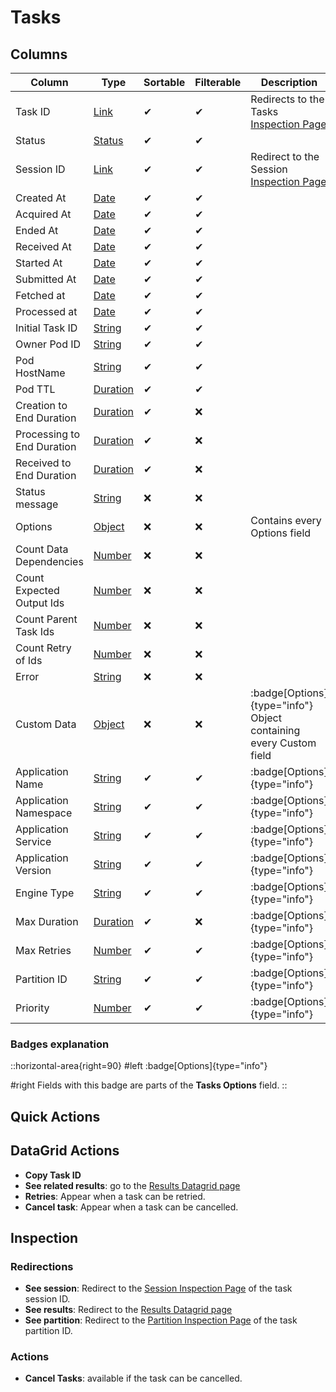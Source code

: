 # Tasks

## Columns

| Column | Type | Sortable | Filterable | Description |
| -------- | -------- | -------- | -------- | -------- |
| Task ID | [Link](../6.DataGrids/3.columns.md#link-columns) | ✔ | ✔ | Redirects to the Tasks [Inspection Page](../5.inspection-page.md) |
| Status | [Status](../6.DataGrids/3.columns.md#statuses) | ✔ | ✔ | |
| Session ID | [Link](../6.DataGrids/3.columns.md#link-columns) | ✔ | ✔ | Redirect to the Session [Inspection Page](../5.inspection-page.md) |
| Created At | [Date](../6.DataGrids/3.columns.md#date-columns) | ✔ | ✔ | |
| Acquired At | [Date](../6.DataGrids/3.columns.md#date-columns) | ✔ | ✔ | |
| Ended At | [Date](../6.DataGrids/3.columns.md#date-columns) | ✔ | ✔ | |
| Received At | [Date](../6.DataGrids/3.columns.md#date-columns) | ✔ | ✔ | |
| Started At | [Date](../6.DataGrids/3.columns.md#date-columns) | ✔ | ✔ | |
| Submitted At | [Date](../6.DataGrids/3.columns.md#date-columns) | ✔ | ✔ | |
| Fetched at | [Date](../6.DataGrids/3.columns.md#date-columns) | ✔ | ✔ | |
| Processed at | [Date](../6.DataGrids/3.columns.md#date-columns) | ✔ | ✔ | |
| Initial Task ID | [String](../6.DataGrids/3.columns.md#simple-columns) | ✔ | ✔ | |
| Owner Pod ID | [String](../6.DataGrids/3.columns.md#simple-columns) | ✔ | ✔ | |
| Pod HostName | [String](../6.DataGrids/3.columns.md#simple-columns) | ✔ | ✔ | |
| Pod TTL | [Duration](../6.DataGrids/3.columns.md#duration-columns) | ✔ | ✔ | |
| Creation to End Duration | [Duration](../6.DataGrids/3.columns.md#duration-columns) | ✔ | ❌ | |
| Processing to End Duration | [Duration](../6.DataGrids/3.columns.md#duration-columns) | ✔ | ❌ | |
| Received to End Duration | [Duration](../6.DataGrids/3.columns.md#duration-columns) | ✔ | ❌ | |
| Status message | [String](../6.DataGrids/3.columns.md#simple-columns) | ❌ | ❌ | |
| Options | [Object](../6.DataGrids/3.columns.md#object-columns) | ❌ | ❌ | Contains every Options field |
| Count Data Dependencies | [Number](../6.DataGrids/3.columns.md#simple-columns) | ❌ | ❌ | |
| Count Expected Output Ids | [Number](../6.DataGrids/3.columns.md#simple-columns) | ❌ | ❌ | |
| Count Parent Task Ids | [Number](../6.DataGrids/3.columns.md#simple-columns) | ❌ | ❌ | |
| Count Retry of Ids | [Number](../6.DataGrids/3.columns.md#simple-columns) | ❌ | ❌ | |
| Error | [String](../6.DataGrids/3.columns.md#simple-columns) | ❌ | ❌ | |
| Custom Data | [Object](../6.DataGrids/3.columns.md#object-columns) | ❌ | ❌ | :badge[Options]{type="info"} Object containing every Custom field |
| Application Name | [String](../6.DataGrids/3.columns.md#simple-columns) | ✔ | ✔ | :badge[Options]{type="info"} |
| Application Namespace | [String](../6.DataGrids/3.columns.md#simple-columns) | ✔ | ✔ | :badge[Options]{type="info"} |
| Application Service | [String](../6.DataGrids/3.columns.md#simple-columns) | ✔ | ✔ | :badge[Options]{type="info"} |
| Application Version | [String](../6.DataGrids/3.columns.md#simple-columns) | ✔ | ✔ | :badge[Options]{type="info"} |
| Engine Type | [String](../6.DataGrids/3.columns.md#simple-columns) | ✔ | ✔ | :badge[Options]{type="info"} |
| Max Duration | [Duration](../6.DataGrids/3.columns.md#duration-columns) | ✔ | ❌ | :badge[Options]{type="info"} |
| Max Retries | [Number](../6.DataGrids/3.columns.md#simple-columns) | ✔ | ✔ | :badge[Options]{type="info"} |
| Partition ID | [String](../6.DataGrids/3.columns.md#simple-columns) | ✔ | ✔ | :badge[Options]{type="info"} |
| Priority | [Number](../6.DataGrids/3.columns.md#simple-columns) | ✔ | ✔ | :badge[Options]{type="info"} |

### Badges explanation

::horizontal-area{right=90}
#left
  :badge[Options]{type="info"}

#right
Fields with this badge are parts of the **Tasks Options** field.
::

## Quick Actions

## DataGrid Actions

- **Copy Task ID**
- **See related results**: go to the [Results Datagrid page](./5.Results.md)
- **Retries**: Appear when a task can be retried.
- **Cancel task**: Appear when a task can be cancelled.

## Inspection

### Redirections

- **See session**: Redirect to the [Session Inspection Page](./3.Sessions.md#inspection) of the task session ID.
- **See results**: Redirect to the [Results Datagrid page](./5.Results.md)
- **See partition**: Redirect to the [Partition Inspection Page](./2.Partitions.md#inspection) of the task partition ID.

### Actions
- **Cancel Tasks**: available if the task can be cancelled.